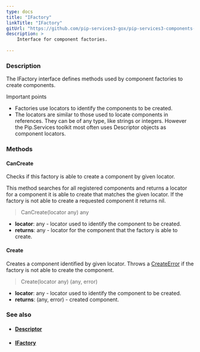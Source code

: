 ```yaml
---
type: docs
title: "IFactory"
linkTitle: "IFactory"
gitUrl: "https://github.com/pip-services3-gox/pip-services3-components-gox"
description: >
    Interface for component factories.
    
---
```


### Description

The IFactory interface defines methods used by component factories to create components.

Important points

- Factories use locators to identify the components to be created.
- The locators are similar to those used to locate components in references. They can be of any type, like strings or integers. However the Pip.Services toolkit most often uses Descriptor objects as component locators.

### Methods

#### CanCreate
Checks if this factory is able to create a component by given locator.

This method searches for all registered components and returns
a locator for a component it is able to create that matches the given locator.
If the factory is not able to create a requested component it returns nil.

> CanCreate(locator any) any

- **locator**: any - locator used to identify the component to be created.
- **returns**: any - locator for the component that the factory is able to create.


#### Create
Creates a component identified by given locator.
Throws a [CreateError](../create_error) if the factory is not able to create the component.

> Create(locator any) (any, error)

- **locator**: any - locator used to identify the component to be created.
- **returns**: (any, error) - created component.



### See also
- #### [Descriptor](../../../commons/refer/descriptor)
- #### [IFactory](../ifactory)
